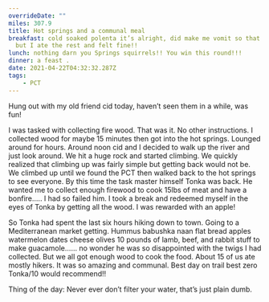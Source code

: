 ```yaml
---
overrideDate: ""
miles: 307.9
title: Hot springs and a communal meal
breakfast: cold soaked polenta it’s alright, did make me vomit so that was weird
  but I ate the rest and felt fine!!
lunch: nothing darn you Springs squirrels!! You win this round!!!
dinner: a feast .
date: 2021-04-22T04:32:32.287Z
tags: 
    - PCT
---
```

Hung out with my old friend cid today, haven’t seen them in a while, was fun!



I was tasked with collecting fire wood. That was it. No other instructions. I collected wood for maybe 15 minutes then got into the hot springs. Lounged around for hours. Around noon cid and I decided to walk up the river and just look around. We hit a huge rock and started climbing. We quickly realized that climbing up was fairly simple but getting back would not be. We climbed up until we found the PCT then walked back to the hot springs to see everyone. By this time the task master himself Tonka was back. He wanted me to collect enough firewood to cook 15lbs of meat and have a bonfire..... I had so failed him. I took a break and redeemed myself in the eyes of Tonka by getting all the wood. I was rewarded with an apple!





So Tonka had spent the last six hours hiking down to town. Going to a Mediterranean market getting. Hummus babushka naan flat bread apples watermelon dates cheese olives 10 pounds of lamb, beef, and rabbit stuff to make guacamole...... no wonder he was so disappointed with the twigs I had collected. But we all got enough wood to cook the food. About 15 of us ate mostly hikers. It was so amazing and communal. Best day on trail best zero Tonka/10 would recommend!!



Thing of the day: Never ever don’t filter your water, that’s just plain dumb.